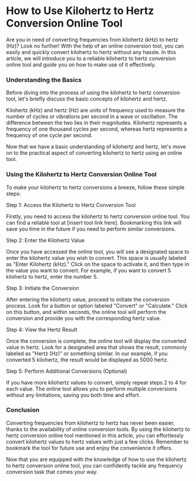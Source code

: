 How to Use Kilohertz to Hertz Conversion Online Tool
====================================================

Are you in need of converting frequencies from kilohertz (kHz) to hertz (Hz)? Look no further! With the help of an online conversion tool, you can easily and quickly convert kilohertz to hertz without any hassle. In this article, we will introduce you to a reliable kilohertz to hertz conversion online tool and guide you on how to make use of it effectively.

### Understanding the Basics

Before diving into the process of using the kilohertz to hertz conversion tool, let's briefly discuss the basic concepts of kilohertz and hertz.

Kilohertz (kHz) and hertz (Hz) are units of frequency used to measure the number of cycles or vibrations per second in a wave or oscillation. The difference between the two lies in their magnitudes. Kilohertz represents a frequency of one thousand cycles per second, whereas hertz represents a frequency of one cycle per second.

Now that we have a basic understanding of kilohertz and hertz, let's move on to the practical aspect of converting kilohertz to hertz using an online tool.

### Using the Kilohertz to Hertz Conversion Online Tool

To make your kilohertz to hertz conversions a breeze, follow these simple steps:

Step 1: Access the Kilohertz to Hertz Conversion Tool

Firstly, you need to access the kilohertz to hertz conversion online tool. You can find a reliable tool at \[insert tool link here\]. Bookmarking this link will save you time in the future if you need to perform similar conversions.

Step 2: Enter the Kilohertz Value

Once you have accessed the online tool, you will see a designated space to enter the kilohertz value you wish to convert. This space is usually labeled as "Enter Kilohertz (kHz)." Click on the space to activate it, and then type in the value you want to convert. For example, if you want to convert 5 kilohertz to hertz, enter the number 5.

Step 3: Initiate the Conversion

After entering the kilohertz value, proceed to initiate the conversion process. Look for a button or option labeled "Convert" or "Calculate." Click on this button, and within seconds, the online tool will perform the conversion and provide you with the corresponding hertz value.

Step 4: View the Hertz Result

Once the conversion is complete, the online tool will display the converted value in hertz. Look for a designated area that shows the result, commonly labeled as "Hertz (Hz)" or something similar. In our example, if you converted 5 kilohertz, the result would be displayed as 5000 hertz.

Step 5: Perform Additional Conversions (Optional)

If you have more kilohertz values to convert, simply repeat steps 2 to 4 for each value. The online tool allows you to perform multiple conversions without any limitations, saving you both time and effort.

### Conclusion

Converting frequencies from kilohertz to hertz has never been easier, thanks to the availability of online conversion tools. By using the kilohertz to hertz conversion online tool mentioned in this article, you can effortlessly convert kilohertz values to hertz values with just a few clicks. Remember to bookmark the tool for future use and enjoy the convenience it offers.

Now that you are equipped with the knowledge of how to use the kilohertz to hertz conversion online tool, you can confidently tackle any frequency conversion task that comes your way.